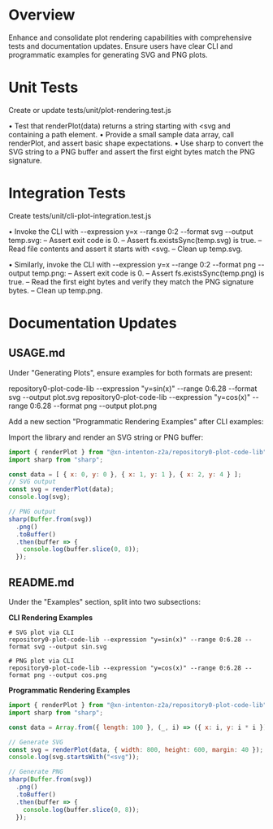 # Overview

Enhance and consolidate plot rendering capabilities with comprehensive tests and documentation updates. Ensure users have clear CLI and programmatic examples for generating SVG and PNG plots.

# Unit Tests

Create or update tests/unit/plot-rendering.test.js

• Test that renderPlot(data) returns a string starting with <svg and containing a path element.
• Provide a small sample data array, call renderPlot, and assert basic shape expectations.
• Use sharp to convert the SVG string to a PNG buffer and assert the first eight bytes match the PNG signature.

# Integration Tests

Create tests/unit/cli-plot-integration.test.js

• Invoke the CLI with --expression y=x --range 0:2 --format svg --output temp.svg:
  – Assert exit code is 0.
  – Assert fs.existsSync(temp.svg) is true.
  – Read file contents and assert it starts with <svg.
  – Clean up temp.svg.

• Similarly, invoke the CLI with --expression y=x --range 0:2 --format png --output temp.png:
  – Assert exit code is 0.
  – Assert fs.existsSync(temp.png) is true.
  – Read the first eight bytes and verify they match the PNG signature bytes.
  – Clean up temp.png.

# Documentation Updates

## USAGE.md

Under "Generating Plots", ensure examples for both formats are present:

repository0-plot-code-lib --expression "y=sin(x)" --range 0:6.28 --format svg --output plot.svg
repository0-plot-code-lib --expression "y=cos(x)" --range 0:6.28 --format png --output plot.png

Add a new section "Programmatic Rendering Examples" after CLI examples:

Import the library and render an SVG string or PNG buffer:

```js
import { renderPlot } from "@xn-intenton-z2a/repository0-plot-code-lib";
import sharp from "sharp";

const data = [ { x: 0, y: 0 }, { x: 1, y: 1 }, { x: 2, y: 4 } ];
// SVG output
const svg = renderPlot(data);
console.log(svg);

// PNG output
sharp(Buffer.from(svg))
  .png()
  .toBuffer()
  .then(buffer => {
    console.log(buffer.slice(0, 8));
  });
```

## README.md

Under the "Examples" section, split into two subsections:

**CLI Rendering Examples**

```
# SVG plot via CLI
repository0-plot-code-lib --expression "y=sin(x)" --range 0:6.28 --format svg --output sin.svg

# PNG plot via CLI
repository0-plot-code-lib --expression "y=cos(x)" --range 0:6.28 --format png --output cos.png
```

**Programmatic Rendering Examples**

```js
import { renderPlot } from "@xn-intenton-z2a/repository0-plot-code-lib";
import sharp from "sharp";

const data = Array.from({ length: 100 }, (_, i) => ({ x: i, y: i * i }));

// Generate SVG
const svg = renderPlot(data, { width: 800, height: 600, margin: 40 });
console.log(svg.startsWith("<svg"));

// Generate PNG
sharp(Buffer.from(svg))
  .png()
  .toBuffer()
  .then(buffer => {
    console.log(buffer.slice(0, 8));
  });
```